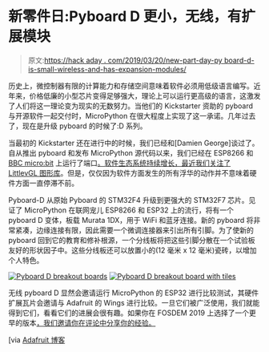 # 新零件日:Pyboard D 更小，无线，有扩展模块

> 原文:[https://hack aday . com/2019/03/20/new-part-day-py board-d-is-small-wireless-and-has-expansion-modules/](https://hackaday.com/2019/03/20/new-part-day-pyboard-d-is-smaller-wireless-and-has-expansion-modules/)

历史上，微控制器有限的计算能力和存储空间意味着软件必须用低级语言编写。近年来，价格低廉的小型芯片变得足够强大，理论上可以运行更高级的语言，这激发了人们将这一理论变为现实的无数努力。当他们的 Kickstarter 资助的 pyboard 与开源软件一起交付时，MicroPython 在很大程度上实现了这一承诺。几年过去了，现在是升级 pyboard 的时候了:D 系列。

当最初的 Kickstarter 还在进行中的时候，我们已经和[Damien George]谈过了。自从推出 pyboard 和发布 MicroPython 源代码以来，我们已经在 ESP8266 和 [BBC micro:bit](https://hackaday.com/2017/12/02/exploring-the-bbc-microbit-software-stack/) 上运行了端口[。软件生态系统持续增长，最近我们关注了](https://hackaday.com/2016/07/21/micropython-on-the-esp8266-kicking-the-tires/) [LittlevGL 图形库](https://hackaday.com/2019/02/28/littlevgl-brings-gui-tools-to-micropython/)。但是，仅仅因为软件方面发生的所有浮华的动作并不意味着硬件方面一直停滞不前。

Pyboard-D 从原始 Pyboard 的 STM32F4 升级到更强大的 STM32F7 芯片。见证了 MicroPython 在联网宠儿 ESP8266 和 ESP32 上的流行，将有一个 pyboard D 变体，板载 Murata 1DX，用于 WiFi 和蓝牙连接。新的 pyboard 将非常紧凑，边缘连接有限，因此需要一个微调连接器来引出所有引脚。为了使新的 pyboard 回到它的教育和修补根源，一个分线板将把这些引脚分散在一个试验板友好的形状因子中。这些分线板还可以放置小的(12 毫米 x 12 毫米)瓷砖，以增加个人特色。

 [![Pyboard D breakout boards](../Images/e2000dfc2926d42623209eb4b04ecdef.png "Pyboard D breakout boards")](https://i0.wp.com/hackaday.com/wp-content/uploads/2019/03/pyboard-d-breakout-boards.jpg?ssl=1)  [![Pyboard D breakout board with tiles](../Images/eebb873c62d5c6a148e9fcd34d0c54a7.png "Pyboard D breakout board with tiles")](https://i0.wp.com/hackaday.com/wp-content/uploads/2019/03/pyboard-d-breakout-board-with-tiles.jpg?ssl=1) 

无线 pyboard D 显然会邀请运行 MicroPython 的 ESP32 进行比较测试，其硬件扩展瓦片会邀请与 Adafruit 的 Wings 进行比较。一旦它们被广泛使用，我们就能得到它们，看看它们的进展会很有趣。如果你在 FOSDEM 2019 上选择了一个更早的版本[，我们邀请你在评论中分享你的经验。](https://fosdem.org/2019/schedule/event/microcontrollers_python/)

[via [Adafruit 博客](https://blog.adafruit.com/2019/03/11/micropython-pyboard-d-series-update-micropython-micropython/)
